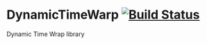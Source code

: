 # DynamicTimeWarp [![Build Status](https://travis-ci.org/cholewa1992/DynamicTimeWarp.svg?branch=master)](https://travis-ci.org/cholewa1992/DynamicTimeWarp)
Dynamic Time Wrap library
